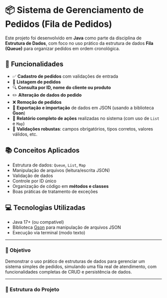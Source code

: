 # 📦 Sistema de Gerenciamento de Pedidos (Fila de Pedidos)

Este projeto foi desenvolvido em **Java** como parte da disciplina de **Estrutura de Dados**, com foco no uso prático da estrutura de dados **Fila (Queue)** para organizar pedidos em ordem cronológica.

## 🚀 Funcionalidades

- ✅ **Cadastro de pedidos** com validações de entrada
- 📄 **Listagem de pedidos**
- 🔍 **Consulta por ID, nome do cliente ou produto**
- ✏️ **Alteração de dados do pedido**
- ❌ **Remoção de pedidos**
- 💾 **Exportação e importação** de dados em JSON (usando a biblioteca **Gson**)
- 📝 **Relatório completo de ações** realizadas no sistema (com uso de `List` e `Map`)
- 🔐 **Validações robustas**: campos obrigatórios, tipos corretos, valores válidos, etc.

## 📚 Conceitos Aplicados

- Estrutura de dados: `Queue`, `List`, `Map`
- Manipulação de arquivos (leitura/escrita JSON)
- Validação de dados
- Controle por ID único
- Organização de código em **métodos e classes**
- Boas práticas de tratamento de exceções

## 💻 Tecnologias Utilizadas

- Java 17+ (ou compatível)
- Biblioteca [Gson](https://github.com/google/gson) para manipulação de arquivos JSON
- Execução via terminal (modo texto)

---

### 🧠 Objetivo

Demonstrar o uso prático de estruturas de dados para gerenciar um sistema simples de pedidos, simulando uma fila real de atendimento, com funcionalidades completas de CRUD e persistência de dados.

---

### 📁 Estrutura do Projeto
